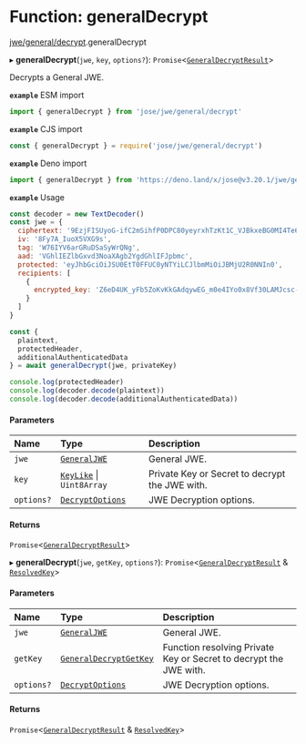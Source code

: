 # Function: generalDecrypt

[jwe/general/decrypt](../modules/jwe_general_decrypt.md).generalDecrypt

▸ **generalDecrypt**(`jwe`, `key`, `options?`): `Promise`<[`GeneralDecryptResult`](../interfaces/types.GeneralDecryptResult.md)\>

Decrypts a General JWE.

**`example`** ESM import
```js
import { generalDecrypt } from 'jose/jwe/general/decrypt'
```

**`example`** CJS import
```js
const { generalDecrypt } = require('jose/jwe/general/decrypt')
```

**`example`** Deno import
```js
import { generalDecrypt } from 'https://deno.land/x/jose@v3.20.1/jwe/general/decrypt.ts'
```

**`example`** Usage
```js
const decoder = new TextDecoder()
const jwe = {
  ciphertext: '9EzjFISUyoG-ifC2mSihfP0DPC80yeyrxhTzKt1C_VJBkxeBG0MI4Te61Pk45RAGubUvBpU9jm4',
  iv: '8Fy7A_IuoX5VXG9s',
  tag: 'W76IYV6arGRuDSaSyWrQNg',
  aad: 'VGhlIEZlbGxvd3NoaXAgb2YgdGhlIFJpbmc',
  protected: 'eyJhbGciOiJSU0EtT0FFUC0yNTYiLCJlbmMiOiJBMjU2R0NNIn0',
  recipients: [
    {
      encrypted_key: 'Z6eD4UK_yFb5ZoKvKkGAdqywEG_m0e4IYo0x8Vf30LAMJcsc-_zSgIeiF82teZyYi2YYduHKoqImk7MRnoPZOlEs0Q5BNK1OgBmSOhCE8DFyqh9Zh48TCTP6lmBQ52naqoUJFMtHzu-0LwZH26hxos0GP3Dt19O379MJB837TdKKa87skq0zHaVLAquRHOBF77GI54Bc7O49d8aOrSu1VEFGMThlW2caspPRiTSePDMDPq7_WGk50izRhB3Asl9wmP9wEeaTrkJKRnQj5ips1SAZ1hDBsqEQKKukxP1HtdcopHV5_qgwU8Hjm5EwSLMluMQuiE6hwlkXGOujZLVizA'
    }
  ]
}

const {
  plaintext,
  protectedHeader,
  additionalAuthenticatedData
} = await generalDecrypt(jwe, privateKey)

console.log(protectedHeader)
console.log(decoder.decode(plaintext))
console.log(decoder.decode(additionalAuthenticatedData))
```

#### Parameters

| Name | Type | Description |
| :------ | :------ | :------ |
| `jwe` | [`GeneralJWE`](../interfaces/types.GeneralJWE.md) | General JWE. |
| `key` | [`KeyLike`](../types/types.KeyLike.md) \| `Uint8Array` | Private Key or Secret to decrypt the JWE with. |
| `options?` | [`DecryptOptions`](../interfaces/types.DecryptOptions.md) | JWE Decryption options. |

#### Returns

`Promise`<[`GeneralDecryptResult`](../interfaces/types.GeneralDecryptResult.md)\>

▸ **generalDecrypt**(`jwe`, `getKey`, `options?`): `Promise`<[`GeneralDecryptResult`](../interfaces/types.GeneralDecryptResult.md) & [`ResolvedKey`](../interfaces/types.ResolvedKey.md)\>

#### Parameters

| Name | Type | Description |
| :------ | :------ | :------ |
| `jwe` | [`GeneralJWE`](../interfaces/types.GeneralJWE.md) | General JWE. |
| `getKey` | [`GeneralDecryptGetKey`](../interfaces/jwe_general_decrypt.GeneralDecryptGetKey.md) | Function resolving Private Key or Secret to decrypt the JWE with. |
| `options?` | [`DecryptOptions`](../interfaces/types.DecryptOptions.md) | JWE Decryption options. |

#### Returns

`Promise`<[`GeneralDecryptResult`](../interfaces/types.GeneralDecryptResult.md) & [`ResolvedKey`](../interfaces/types.ResolvedKey.md)\>
